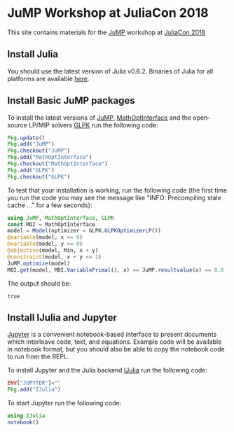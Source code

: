 #  JuMP Workshop at JuliaCon 2018

This site contains materials for the [JuMP](https://github.com/JuliaOpt/JuMP.jl) workshop at [JuliaCon 2018](http://juliacon.org/2018/)

## Install Julia

You should use the latest version of Julia v0.6.2.
Binaries of Julia for all platforms are available [here](http://julialang.org/downloads/).


## Install Basic JuMP packages

To install the latest versions of [JuMP](https://github.com/JuliaOpt/JuMP.jl), [MathOptInterface](https://github.com/JuliaOpt/MathOptInterface.jl) and the open-source LP/MIP solvers [GLPK](https://www.gnu.org/software/glpk/) run the following code:
```julia
Pkg.update()
Pkg.add("JuMP")
Pkg.checkout("JuMP")
Pkg.add("MathOptInterface")
Pkg.checkout("MathOptInterface")
Pkg.add("GLPK")
Pkg.checkout("GLPK")

```

To test that your installation is working, run the following code (the first time you run the code you may see the message like "INFO: Precompiling stale cache ..." for a few seconds):

```julia
using JuMP, MathOptInterface, GLPK
const MOI = MathOptInterface
model = Model(optimizer = GLPK.GLPKOptimizerLP())
@variable(model, x >= 0)
@variable(model, y >= 0)
@objective(model, Min, x + y)
@constraint(model, x + y <= 1)
JuMP.optimize(model)
MOI.get(model, MOI.VariablePrimal(), x) == JuMP.resultvalue(x) == 0.0
```

The output should be:

```
true
```

## Install IJulia and Jupyter

[Jupyter](http://jupyter.org) is a convenient notebook-based interface to present documents which interleave code, text, and equations. Example code will be available in notebook format, but you should also be able to copy the notebook code to run from the REPL.

To install Jupyter and the Julia backend [IJulia](https://github.com/JuliaLang/IJulia.jl) run the following code:
```julia
ENV["JUPYTER"]=""
Pkg.add("IJulia")
```

To start Jupyter run the following code:
```julia
using IJulia
notebook()
```
